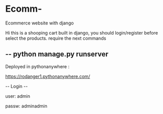 # Ecomm-
Ecommerce website with django

Hi this is a shooping cart built in django, you should login/register before select the products.
require the next commands

-- python manage.py runserver 
-- 

Deployed in pythonanywhere :

https://rodanger1.pythonanywhere.com/

-- Login --

user: admin

passw: adminadmin
